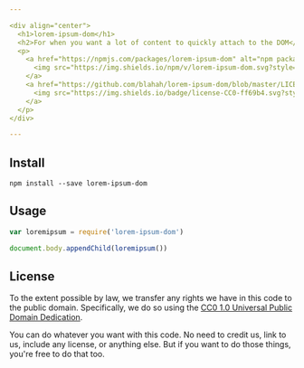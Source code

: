 ```yaml
---

<div align="center">
  <h1>lorem-ipsum-dom</h1>
  <h2>For when you want a lot of content to quickly attach to the DOM</h2>
  <p>
    <a href="https://npmjs.com/packages/lorem-ipsum-dom" alt="npm package">
      <img src="https://img.shields.io/npm/v/lorem-ipsum-dom.svg?style=flat-square">
    </a>
    <a href="https://github.com/blahah/lorem-ipsum-dom/blob/master/LICENSE" alt="CC0 public domain">
      <img src="https://img.shields.io/badge/license-CC0-ff69b4.svg?style=flat-square">
    </a>
  </p>
</div>

---
```


## Install

```
npm install --save lorem-ipsum-dom
```

## Usage

``` js
var loremipsum = require('lorem-ipsum-dom')

document.body.appendChild(loremipsum())
```

## License

To the extent possible by law, we transfer any rights we have in this code to the public domain. Specifically, we do so using the [CC0 1.0 Universal Public Domain Dedication](https://creativecommons.org/publicdomain/zero/1.0/).

You can do whatever you want with this code. No need to credit us, link to us, include any license, or anything else. But if you want to do those things, you're free to do that too.
